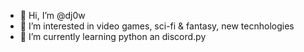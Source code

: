 - 👋 Hi, I’m @dj0w
- 👀 I’m interested in video games, sci-fi & fantasy, new tecnhologies
- 🌱 I’m currently learning python an discord.py

<!---
dj0w/dj0w is a ✨ special ✨ repository because its `README.md` (this file) appears on your GitHub profile.
You can click the Preview link to take a look at your changes.
--->
